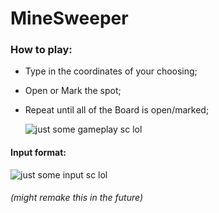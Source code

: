 # MineSweeper 

### How to play:
 - Type in the coordinates of your choosing;
 - Open or Mark the spot;
 - Repeat until all of the Board is open/marked;

    ![just some gameplay sc lol](https://imgur.com/Ga9y0J4.png)

#### Input format:
   ![just some input sc lol](https://imgur.com/UEqXfgr.png)
 
###### (might remake this in the future)
 